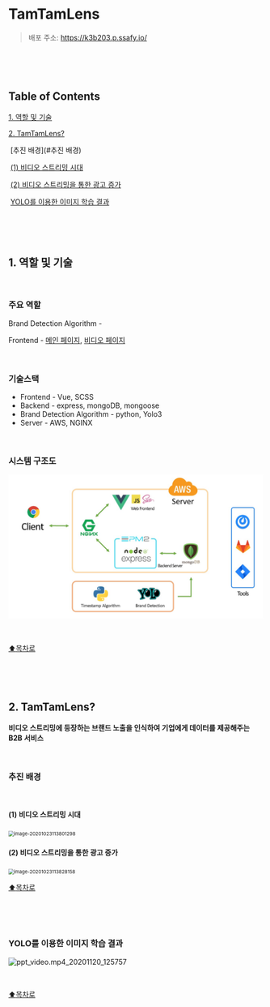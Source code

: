 # TamTamLens

> 배포 주소: https://k3b203.p.ssafy.io/

<br/>

<br/>

<br/>

Table of Contents
-----------------

[1. 역할 및 기술](#1-역할-및-기술)

[2. TamTamLens?](#2-TamTamLens)

​    [추진 배경](#추진 배경)

​        [(1) 비디오 스트리밍 시대](#1-비디오-스트리밍-시대)

​        [(2) 비디오 스트리밍을 통한 광고 증가](#2-비디오-스트리밍을-통한-광고-증가)

​    [YOLO를 이용한 이미지 학습 결과](#3-YOLO를-이용한-이미지-학습-결과)

<br/>

<br/>

<br/>

## 1. 역할 및 기술

<br/>

### 주요 역할

Brand Detection Algorithm - 

Frontend - [메인 페이지](#), [비디오 페이지](#)

<br/>

### 기술스택

- Frontend - Vue, SCSS
- Backend - express, mongoDB, mongoose
- Brand Detection Algorithm - python, Yolo3
- Server - AWS, NGINX

<br/>

### 시스템 구조도

![TamTamArchitecture](README.assets/TamTamArchitecture.jpg)

<br/>

[:arrow_up:목차로](#Table-of-Contents)

<br/>

<br/>

<br/>







## 2. TamTamLens?

**비디오 스트리밍에 등장하는 브랜드 노출을 인식하여 기업에게 데이터를 제공해주는 B2B 서비스** 

<br/>

### 추진 배경

<br/>

#### (1) 비디오 스트리밍 시대

<img src="README.assets/image-20201023113801298.png" alt="image-20201023113801298" style="zoom: 67%;" />

<br/>

#### (2) 비디오 스트리밍을 통한 광고 증가

<img src="README.assets/image-20201023113828158.png" alt="image-20201023113828158" style="zoom:67%;" />

<br/>

[:arrow_up:목차로](#Table-of-Contents)

<br/>

<br/>

<br/>

### YOLO를 이용한 이미지 학습 결과

![ppt_video.mp4_20201120_125757](README.assets/ppt_video.mp4_20201120_125757.gif)

<br/>

[:arrow_up:목차로](#Table-of-Contents)

<br/>

<br/>

<br/>





